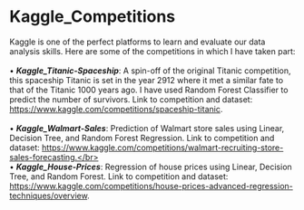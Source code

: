 # Kaggle_Competitions
Kaggle is one of the perfect platforms to learn and evaluate our data analysis skills. Here are some of the competitions in which I have taken part:</br> </br>
• ***Kaggle_Titanic-Spaceship***: A spin-off of the original Titanic competition, this spaceship Titanic is set in the year 2912 where it met a similar fate to that of the Titanic 1000 years ago. I have used Random Forest Classifier to predict the number of survivors. Link to competition and dataset: https://www.kaggle.com/competitions/spaceship-titanic. </br> </br>
• ***Kaggle_Walmart-Sales***: Prediction of Walmart store sales using Linear, Decision Tree, and Random Forest Regression. Link to competition and dataset: https://www.kaggle.com/competitions/walmart-recruiting-store-sales-forecasting.</br></br>
• ***Kaggle_House-Prices***: Regression of house prices using Linear, Decision Tree, and Random Forest. Link to competition and dataset: https://www.kaggle.com/competitions/house-prices-advanced-regression-techniques/overview. </br></br>
